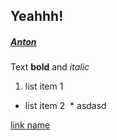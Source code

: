 ## Yeahhh!

##### [Anton](http://)

Text **bold** and _italic_ 

1. list item 1  
* list item 2  * asdasd

[link name](http://berlinjs.org)